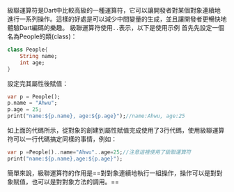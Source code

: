 級聯運算符是Dart中比較高級的一種運算符，它可以讓開發者對某個對象連續地進行一系列操作。這樣的好處是可以減少中間變量的生成，並且讓開發者更暢快地體驗Dart編碼的樂趣。
級聯運算符使用`..`表示，以下是使用示例
首先先設定一個名為People的類(class)：
```dart
class People{
	String name;
	int age;
}
```
設定完其屬性後賦值：
```dart
var p = People();
p.name = "Ahwu";
p.age = 25;
print("name:${p.name}, age:${p.age}");//name:Ahwu, age:25
```
如上面的代碼所示，從對象的創建到屬性賦值完成使用了3行代碼，使用級聯運算符可以一行代碼搞定同樣的事情，例如：
```dart
var p =People()..name="Ahwu"..age=25;//注意這裡使用了級聯運算符
print("name:${p.name},age:${p.age}");
```
簡單來說，級聯運算符的作用是==對對象連續地執行一組操作，操作可以是對對象賦值，也可以是對對象方法的調用。==